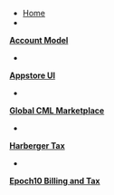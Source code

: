 * [Home](/)
* <strong>
[Account Model](account-model/README.md)</strong>
* <strong>
[Appstore UI](appstore_ui/README.md)</strong>
* <strong>
[Global CML Marketplace](epoch10_billing_tax/marketplace_trade_maintainer_seat.md)</strong>
* <strong>
[Harberger Tax](harberger_tax/README.md)</strong>
* <strong>
[Epoch10 Billing and Tax](epoch10_billing_tax/README.md)</strong>
